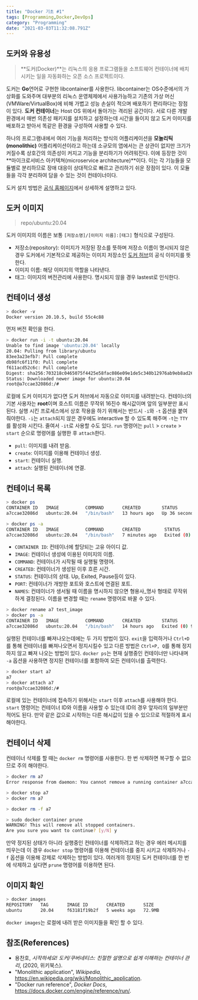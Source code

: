 ```yaml
---
title: "Docker 기초 #1"
tags: [Programming,Docker,DevOps]
category: "Programming"
date: "2021-03-03T11:32:08.791Z"
---
```


## 도커와 유용성

> **도커(Docker)**는 리눅스의 응용 프로그램들을 소프트웨어 컨테이너에 배치시키는 일을 자동화하는 오픈 소스 프로젝트이다.

도커는 **Go**언어로 구현한 libcontainer를 사용한다. libcontainer는 OS수준에서의 가상화를 도와주며 대부분의 리눅스 운영체제에서 사용가능하고 기존의 가상 머신(VMWare/VirtualBox)에 비해 가볍고 성능 손실이 적으며 배포하기 편리하다는 장점이 있다. **도커 컨테이너**는 Host OS 위에서 돌아가는 격리된 공간이다. 서로 다른 개발환경에서 매번 의존성 패키지를 설치하고 설정하는데 시간을 들이지 않고 도커 이미지를 배포하고 받아서 똑같은 환경을 구성하여 사용할 수 있다.

하나의 프로그램내에서 여러 기능을 처리하는 방식의 어플리케이션을 **모놀리틱(monolithic)** 어플리케이션이라고 하는데 소규모의 앱에서는 큰 상관이 없지만 크기가 커질수록 상호간의 의존성이 커지고 기능을 분리하기가 어려워진다. 이에 등장한 것이 **마이크로서비스 아키텍쳐(microservice architecture)**이다. 이는 각 기능들을 모듈별로 분리하므로 장애 대응이 상대적으로 빠르고 관리하기 쉬운 장점이 있다. 이 모듈들을 각각 분리하여 담을 수 있는 것이 컨테이너이다.

도커 설치 방법은 [공식 홈페이지](https://docs.docker.com/engine/install/ubuntu/)에서 상세하게 설명하고 있다.

## 도커 이미지

> repo/ubuntu:20.04

도커 이미지의 이름은 보통 `[저장소명]/[이미지 이름]:[태그]` 형식으로 구성된다.

- 저장소(repository): 이미지가 저장된 장소를 뜻하며 저장소 이름이 명시되지 않은 경우 도커에서 기본적으로 제공하는 이미지 저장소인 [도커 허브](https://hub.docker.com/)의 공식 이미지를 뜻한다.
- 이미지 이름: 해당 이미지의 역할을 나타낸다.
- 태그: 이미지의 버전관리에 사용한다. 명시되지 않을 경우 lastest로 인식한다.

## 컨테이너 생성

```bash
> docker -v
Docker version 20.10.5, build 55c4c88
```

먼저 버전 확인을 한다.

```bash
> docker run -i -t ubuntu:20.04
Unable to find image 'ubuntu:20.04' locally
20.04: Pulling from library/ubuntu
83ee3a23efb7: Pull complete 
db98fc6f11f0: Pull complete 
f611acd52c6c: Pull complete 
Digest: sha256:703218c0465075f4425e58fac086e09e1de5c340b12976ab9eb8ad26615c3715
Status: Downloaded newer image for ubuntu:20.04
root@a7ccae32086d:/# 
```

로컬에 도커 이미지가 없다면 도커 허브에서 자동으로 이미지를 내려받는다. 
컨테이너의 기본 사용자는 **root**이며 호스트 이름은 무작위 16진수 해시값이며 앞의 일부분만 표시된다.
실행 시킨 프로세스에서 상호 작용을 하기 위해서는 반드시 `-i`와 `-t` 옵션을 붙여줘야한다. `-i`는 `attach`되지 않은 경우에도 interactive 할 수 있도록 해주며 `-t`는 `TTY`를 활성화 시킨다. 줄여서 `-it`로 사용할 수도 있다. `run` 명령어는 `pull` > `create` > `start` 순으로 명령어를 실행한 후 `attach`한다.

- `pull`: 이미지를 내려 받음.
- `create`: 이미지를 이용해 컨테이너 생성.
- `start`: 컨테이너 실행.
- `attach`: 실행된 컨테이너에 연결.

## 컨테이너 목록

```bash
> docker ps
CONTAINER ID   IMAGE          COMMAND       CREATED        STATUS          PORTS     NAMES
a7ccae32086d   ubuntu:20.04   "/bin/bash"   13 hours ago   Up 36 seconds             determined_galileo

> docker ps -a
CONTAINER ID   IMAGE          COMMAND       CREATED         STATUS                     PORTS     NAMES
a7ccae32086d   ubuntu:20.04   "/bin/bash"   7 minutes ago   Exited (0) 7 seconds ago             determined_galileo
```

- `CONTAINER ID`: 컨테이너에 할당되는 고유 아이디 값.
- `IMAGE`: 컨테이너 생성에 이용된 이미지의 이름.
- `COMMAND`: 컨테이너가 시작될 때 실행될 명령어.
- `CREATED`: 컨테이너가 생성된 이후 흐른 시간.
- `STATUS`: 컨테이너의 상태. Up, Exited, Pause등이 있다.
- `PORT`: 컨테이너가 개방한 포트와 호스트에 연결된 포트.
- `NAMES`: 컨테이너가 생서될 때 이름을 명시하지 않으면 형용사_명사 형태로 무작위하게 결정된다. 이름을 변경할 때는 `rename` 명령어로 바꿀 수 있다.

```bash
> docker rename a7 test_image
> docker ps -a
CONTAINER ID   IMAGE          COMMAND       CREATED        STATUS                     PORTS     NAMES
a7ccae32086d   ubuntu:20.04   "/bin/bash"   14 hours ago   Exited (0) 9 minutes ago             test_image
```

실행된 컨테이너를 빠져나오는데에는 두 가지 방법이 있다. `exit`을 입력하거나 `Ctrl+D`를 통해 컨테이너를 빠져나오면서 정지시킬수 있고 다른 방법은 `Ctrl+P, Q`를 통해 정지하지 않고 빠져 나오는 방법이 있다. `docker ps`는 현재 실행중인 컨테이너만 나타내며 `-a` 옵션을 사용하면 정지된 컨테이너를 포함하여 모든 컨테이너를 출력한다.

```bash
> docker start a7
a7
> docker attach a7
root@a7ccae32086d:/#
```

로컬에 있는 컨테이너에 접속하기 위해서는 `start` 이후 `attach`를 사용해야 한다. `start` 명령어는 컨테이너 ID와 이름을 사용할 수 있는데 ID의 경우 앞자리의 일부분만 적어도 된다. 만약 같은 값으로 시작하는 다른 해시값이 있을 수 있으므로 적절하게 표시해야한다.

## 컨테이너 삭제

컨테이너 삭제를 할 때는 `docker rm` 명령어를 사용한다. 한 번 삭제하면 복구할 수 없으므로 주의 해야한다.

```bash
> docker rm a7
Error response from daemon: You cannot remove a running container a7ccae32086dd7d70b13db01ba67d2b68b5fd5f4d2ce4f526b1d2e4bd8aa0280. Stop the container before attempting removal or force remove

> docker stop a7
> docker rm a7

> docker rm -f a7

> sudo docker container prune     
WARNING! This will remove all stopped containers.
Are you sure you want to continue? [y/N] y
```

만약 정지된 상태가 아니라 실행중인 컨테이너를 삭제하려고 하는 경우 에러 메시지를 띄우는데 이 경우 `docker stop` 명령어를 이용해 컨테이너를 중지 시키고 삭제하거나 `-f` 옵션을 이용해 강제로 삭제하는 방법이 있다. 여러개의 정지된 도커 컨테이너를 한 번에 삭제하고 싶다면 `prune` 명령어를 이용하면 된다.

## 이미지 확인

```bash
> docker images
REPOSITORY   TAG       IMAGE ID       CREATED       SIZE
ubuntu       20.04     f63181f19b2f   5 weeks ago   72.9MB
```

`docker images`는 로컬에 내려 받은 이미지들을 확인 할 수 있다.

## 참조(References)

- 용찬호, *시작하세요! 도커/쿠버네티스: 친절한 설명으로 쉽게 이해하는 컨테이너 관리*, (2020, 위키북스).
- "Monolithic application", *Wikipedia*, https://en.wikipedia.org/wiki/Monolithic_application.
- "Docker run reference", *Docker Docs*, https://docs.docker.com/engine/reference/run/.
